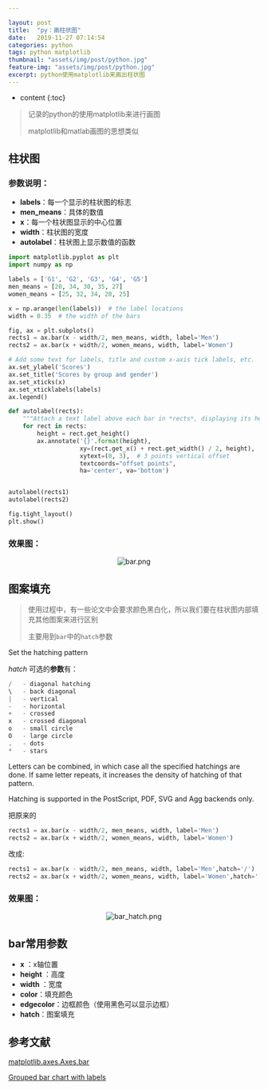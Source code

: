 ```yaml
---

layout: post
title:  "py：画柱状图"
date:   2019-11-27 07:14:54
categories: python
tags: python matplotlib
thumbnail: "assets/img/post/python.jpg"
feature-img: "assets/img/post/python.jpg"
excerpt: python使用matplotlib来画出柱状图
---
```


* content
{:toc}
> 记录的python的使用matplotlib来进行画图
>
> matplotlib和matlab画图的思想类似



## 柱状图

### 参数说明：

- **labels**：每一个显示的柱状图的标志
- **men_means**：具体的数值
- **x**：每一个柱状图显示的中心位置
- **width**：柱状图的宽度
- **autolabel**：柱状图上显示数值的函数

```python
import matplotlib.pyplot as plt
import numpy as np

labels = ['G1', 'G2', 'G3', 'G4', 'G5']
men_means = [20, 34, 30, 35, 27]
women_means = [25, 32, 34, 20, 25]

x = np.arange(len(labels))  # the label locations
width = 0.35  # the width of the bars

fig, ax = plt.subplots()
rects1 = ax.bar(x - width/2, men_means, width, label='Men')
rects2 = ax.bar(x + width/2, women_means, width, label='Women')

# Add some text for labels, title and custom x-axis tick labels, etc.
ax.set_ylabel('Scores')
ax.set_title('Scores by group and gender')
ax.set_xticks(x)
ax.set_xticklabels(labels)
ax.legend()

def autolabel(rects):
    """Attach a text label above each bar in *rects*, displaying its height."""
    for rect in rects:
        height = rect.get_height()
        ax.annotate('{}'.format(height),
                    xy=(rect.get_x() + rect.get_width() / 2, height),
                    xytext=(0, 3),  # 3 points vertical offset
                    textcoords="offset points",
                    ha='center', va='bottom')


autolabel(rects1)
autolabel(rects2)

fig.tight_layout()
plt.show()
```

###  效果图：

<center><img src="https://i.loli.net/2019/11/28/gC8TyMv4GR2sDEx.png" alt="bar.png" border="0"></center>

## 图案填充

> 使用过程中，有一些论文中会要求颜色黑白化，所以我们要在柱状图内部填充其他图案来进行区别
>
> 主要用到`bar`中的`hatch`参数

Set the hatching pattern

*hatch* 可选的**参数**有：

```python
/   - diagonal hatching
\   - back diagonal
|   - vertical
-   - horizontal
+   - crossed
x   - crossed diagonal
o   - small circle
O   - large circle
.   - dots
*   - stars
```

Letters can be combined, in which case all the specified hatchings are done. If same letter repeats, it increases the density of hatching of that pattern.

Hatching is supported in the PostScript, PDF, SVG and Agg backends only.

把原来的

```python
rects1 = ax.bar(x - width/2, men_means, width, label='Men')
rects2 = ax.bar(x + width/2, women_means, width, label='Women')
```

改成:

```python
rects1 = ax.bar(x - width/2, men_means, width, label='Men',hatch='/')
rects2 = ax.bar(x + width/2, women_means, width, label='Women',hatch='.')
```

### 效果图：

<center><img src="https://i.loli.net/2019/11/28/6UlAQBL7x1fm5YK.png" alt="bar_hatch.png" border="0"></center>

## bar常用参数

- **x** ：x轴位置
- **height**  ：高度
- **width**  ：宽度
- **color**：填充颜色
- **edgecolor**：边框颜色（使用黑色可以显示边框）
- **hatch**：图案填充



## 参考文献

[matplotlib.axes.Axes.bar](https://matplotlib.org/api/_as_gen/matplotlib.axes.Axes.bar.html#matplotlib.axes.Axes.bar)

[Grouped bar chart with labels](https://matplotlib.org/gallery/lines_bars_and_markers/barchart.html#sphx-glr-gallery-lines-bars-and-markers-barchart-py)

